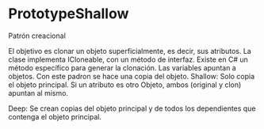 # PrototypeShallow
Patrón creacional

El objetivo es clonar un objeto superficialmente, es decir, sus atributos. La clase implementa ICloneable, con un método de interfaz. 
Existe en C# un método específico para generar la clonación. Las variables apuntan a objetos. Con este padron se hace una copia del objeto.
Shallow: Solo copia el objeto principal. Si un atributo es otro Objeto, ambos (original y clon) apuntan al mismo.

Deep: Se crean copias del objeto principal y de todos los dependientes que contenga el objeto principal.
